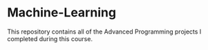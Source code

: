 # Machine-Learning
This repository contains all of the Advanced Programming projects I completed during this course.
